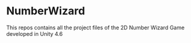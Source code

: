 # NumberWizard
This repos contains all the project files of the 2D Number Wizard Game developed in Unity 4.6
